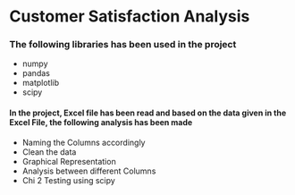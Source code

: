 # Customer Satisfaction Analysis
### The following libraries has been used in the project

- numpy
- pandas
- matplotlib
- scipy
  
#### In the project, Excel file has been read and based on the data given in the Excel File, the following analysis has been made

- Naming the Columns accordingly
- Clean the data
- Graphical Representation
- Analysis between different Columns
- Chi 2 Testing using scipy